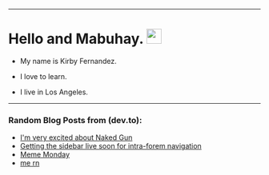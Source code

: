 
<img src="https://komarev.com/ghpvc/?username=kirbygit&style=flat-square&color=blue" alt=""/>

---
<h1>
  Hello and Mabuhay.
  <img src="https://media.giphy.com/media/hvRJCLFzcasrR4ia7z/giphy.gif" width="30px"/>
</h1>

- My name is Kirby Fernandez.

- I love to learn.

- I live in Los Angeles.

---

### Random Blog Posts from (dev.to):
<!-- BLOG-POST-LIST:START -->
- [I&#39;m very excited about Naked Gun](https://dev.to/ben/im-very-excited-about-naked-gun-480n)
- [Getting the sidebar live soon for intra-forem navigation](https://dev.to/ben/getting-the-sidebar-live-soon-for-intra-forem-navigation-39i8)
- [Meme Monday](https://dev.to/ben/meme-monday-3pe5)
- [me rn](https://dev.to/ben/me-rn-1mc4)
<!-- BLOG-POST-LIST:END -->
